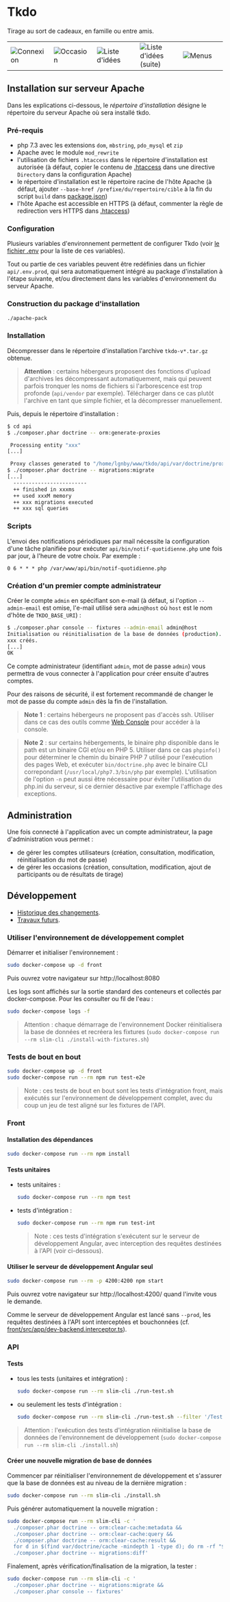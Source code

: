 # Tkdo

Tirage au sort de cadeaux, en famille ou entre amis.

<table><tr>
  <td width="20%"><img src="doc/connexion.png?raw=true" alt="Connexion"></td>
  <td width="20%"><img src="doc/occasion.png?raw=true" alt="Occasion"></td>
  <td width="20%"><img src="doc/idee-1.png?raw=true" alt="Liste d'idées"></td>
  <td width="20%"><img src="doc/idee-2.png?raw=true" alt="Liste d'idées (suite)"></td>
  <td width="20%"><img src="doc/menus.png?raw=true" alt="Menus"></td>
</tr></table>

## Installation sur serveur Apache

Dans les explications ci-dessous, le *répertoire d'installation* désigne le répertoire du serveur Apache
où sera installé tkdo.

### Pré-requis

- php 7.3 avec les extensions `dom`, `mbstring`, `pdo_mysql` et `zip`
- Apache avec le module `mod_rewrite`
- l'utilisation de fichiers `.htaccess` dans le répertoire d'installation est autorisée 
  (à défaut, copier le contenu de [.htaccess](./apache/.htaccess) dans une directive `Directory` dans la configuration Apache)
- le répertoire d'installation est le répertoire racine de l'hôte Apache
  (à défaut, ajouter `--base-href /prefixe/du/repertoire/cible` à la fin du script `build` dans [package.json](./package.json))
- l'hôte Apache est accessible en HTTPS
  (à défaut, commenter la règle de redirection vers HTTPS dans [.htaccess](./apache/.htaccess))

### Configuration

Plusieurs variables d'environnement permettent de configurer Tkdo
(voir [le fichier .env](./api/.env) pour la liste de ces variables).

Tout ou partie de ces variables peuvent être redéfinies dans un fichier `api/.env.prod`,
qui sera automatiquement intégré au package d'installation à l'étape suivante,
et/ou directement dans les variables d'environnement du serveur Apache.

### Construction du package d'installation

```bash
./apache-pack
```

### Installation

Décompresser dans le répertoire d'installation l'archive `tkdo-v*.tar.gz` obtenue.

> **Attention** : certains hébergeurs proposent des fonctions d'upload d'archives les décompressant automatiquement,
> mais qui peuvent parfois tronquer les noms de fichiers si l'arborescence est trop profonde (`api/vendor` par exemple).
> Télécharger dans ce cas plutôt l'archive en tant que simple fichier, et la décompresser manuellement.

Puis, depuis le répertoire d'installation :

```bash
$ cd api
$ ./composer.phar doctrine -- orm:generate-proxies

 Processing entity "xxx"
[...]

 Proxy classes generated to "/home/lgnby/www/tkdo/api/var/doctrine/proxy"
$ ./composer.phar doctrine -- migrations:migrate
[...]
  ------------------------
  ++ finished in xxxms
  ++ used xxxM memory
  ++ xxx migrations executed
  ++ xxx sql queries
```

### Scripts

L'envoi des notifications périodiques par mail nécessite la configuration d'une tâche planifiée
pour exécuter `api/bin/notif-quotidienne.php` une fois par jour, à l'heure de votre choix.
Par exemple :

```crontab
0 6 * * * php /var/www/api/bin/notif-quotidienne.php
```

### Création d'un premier compte administrateur

Créer le compte `admin` en spécifiant son e-mail
(à défaut, si l'option `--admin-email` est omise,
l'e-mail utilisé sera `admin@host` où `host` est le nom d'hôte de `TKDO_BASE_URI`) :

```bash
$ ./composer.phar console -- fixtures --admin-email admin@host
Initialisation ou réinitialisation de la base de données (production)...
xxx créés.
[...]
OK
```

Ce compte administrateur (identifiant `admin`, mot de passe `admin`)
vous permettra de vous connecter à l'application pour créer ensuite d'autres comptes.

Pour des raisons de sécurité, il est fortement recommandé
de changer le mot de passe du compte `admin` dès la fin de l'installation.

> **Note 1** : certains hébergeurs ne proposent pas d'accès ssh.
> Utiliser dans ce cas des outils comme [Web Console](http://web-console.org/) pour accéder à la console.

> **Note 2** : sur certains hébergements, le binaire php disponible dans le path est un binaire CGI et/ou en PHP 5.
> Utiliser dans ce cas `phpinfo()` pour déterminer le chemin du binaire PHP 7 utilisé pour l'exécution des pages Web,
> et exécuter `bin/doctrine.php` avec le binaire CLI correpondant (`/usr/local/php7.3/bin/php` par exemple).
> L'utilisation de l'option `-n` peut aussi être nécessaire pour éviter l'utilisation du php.ini du serveur,
> si ce dernier désactive par exemple l'affichage des exceptions.

## Administration

Une fois connecté à l'application avec un compte administrateur,
la page d'administration vous permet :
- de gérer les comptes utilisateurs (création, consultation, modification, réinitialisation du mot de passe)
- de gérer les occasions (création, consultation, modification, ajout de participants ou de résultats de tirage)

## Développement

- [Historique des changements](./CHANGELOG.md).
- [Travaux futurs](./BACKLOG.md).

### Utiliser l'environnement de développement complet

Démarrer et initialiser l'environnement :

```bash
sudo docker-compose up -d front
```

Puis ouvrez votre navigateur sur http://localhost:8080

Les logs sont affichés sur la sortie standard des conteneurs et collectés par docker-compose.
Pour les consulter ou fil de l'eau :

```bash
sudo docker-compose logs -f
```

> Attention : chaque démarrage de l'environnement Docker
> réinitialisera la base de données et recréera les fixtures
> (`sudo docker-compose run --rm slim-cli ./install-with-fixtures.sh`)

### Tests de bout en bout

```bash
sudo docker-compose up -d front
sudo docker-compose run --rm npm run test-e2e
```

> Note : ces tests de bout en bout sont les tests d'intégration front,
> mais exécutés sur l'environnement de développement complet,
> avec du coup un jeu de test aligné sur les fixtures de l'API.

### Front

#### Installation des dépendances

```sh
sudo docker-compose run --rm npm install
```

#### Tests unitaires

- tests unitaires :

  ```bash
  sudo docker-compose run --rm npm test
  ```

- tests d'intégration :

  ```bash
  sudo docker-compose run --rm npm run test-int
  ```

  > Note : ces tests d'intégration s'exécutent sur le serveur de développement Angular,
  > avec interception des requêtes destinées à l'API (voir ci-dessous).

#### Utiliser le serveur de développement Angular seul

```bash
sudo docker-compose run --rm -p 4200:4200 npm start
```

Puis ouvrez votre navigateur sur http://localhost:4200/
quand l'invite vous le demande.

Comme le serveur de développement Angular est lancé sans `--prod`,
les requêtes destinées à l'API sont interceptées et bouchonnées
(cf. [front/src/app/dev-backend.interceptor.ts](./front/src/app/dev-backend.interceptor.ts)).

### API

#### Tests

- tous les tests (unitaires et intégration) :

  ```bash
  sudo docker-compose run --rm slim-cli ./run-test.sh
  ```

- ou seulement les tests d'intégration :

  ```bash
  sudo docker-compose run --rm slim-cli ./run-test.sh --filter '/Test\\Int/'
  ```

> Attention : l'exécution des tests d'intégration
> réinitialise la base de données de l'environnement de développement
> (`sudo docker-compose run --rm slim-cli ./install.sh`)

#### Créer une nouvelle migration de base de données

Commencer par réinitialiser l'environnement de développement
et s'assurer que la base de données est au niveau de la dernière migration :

```bash
sudo docker-compose run --rm slim-cli ./install.sh
```

Puis générer automatiquement la nouvelle migration :

```bash
sudo docker-compose run --rm slim-cli -c '
  ./composer.phar doctrine -- orm:clear-cache:metadata &&
  ./composer.phar doctrine -- orm:clear-cache:query &&
  ./composer.phar doctrine -- orm:clear-cache:result &&
  for d in $(find var/doctrine/cache -mindepth 1 -type d); do rm -rf "$d"; done &&
  ./composer.phar doctrine -- migrations:diff'
```

Finalement, après vérification/finalisation de la migration, la tester :

```bash
sudo docker-compose run --rm slim-cli -c '
  ./composer.phar doctrine -- migrations:migrate &&
  ./composer.phar console -- fixtures'
```
